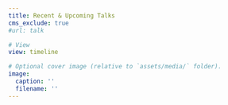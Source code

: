 ```yaml
---
title: Recent & Upcoming Talks
cms_exclude: true
#url: talk

# View
view: timeline

# Optional cover image (relative to `assets/media/` folder).
image:
  caption: ''
  filename: ''
---
```

